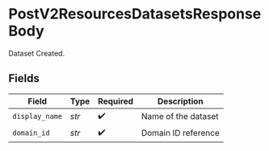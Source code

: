 # PostV2ResourcesDatasetsResponseBody

Dataset Created.


## Fields

| Field               | Type                | Required            | Description         |
| ------------------- | ------------------- | ------------------- | ------------------- |
| `display_name`      | *str*               | :heavy_check_mark:  | Name of the dataset |
| `domain_id`         | *str*               | :heavy_check_mark:  | Domain ID reference |